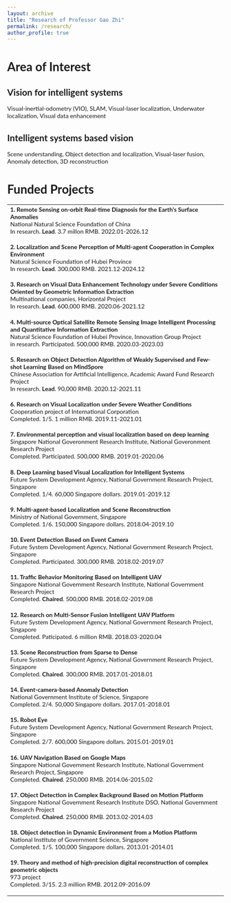 ```yaml
---
layout: archive
title: "Research of Professor Gao Zhi"
permalink: /research/
author_profile: true
---
```


# Area of Interest
## Vision for intelligent systems
Visual-inertial-odometry (VIO), SLAM, Visual-laser localization, Underwater localization, Visual data enhancement

## Intelligent systems based vision
Scene understanding, Object detection and localization, Visual-laser fusion, Anomaly detection, 3D reconstruction 

# Funded Projects
<!-- ################################  CONTENT START  #######################################-->
<table width="100%" align="center" border="0" cellspacing="0" cellpadding="0" style="font-size:1em">
   <tbody>
    <!-- ------------ Paper Start  ----------------- -->
    <tr>
      <!-- <td width="30%">
         <img src="../images/paper2019a.png">
      </td> -->
      <td valign="top" width="70%">
        <!-- <a href="https://ieeexplore.ieee.org/document/8629321">  -->
          <strong>1. Remote Sensing on-orbit Real-time Diagnosis for the Earth’s Surface Anomalies</strong> 
        <!-- </a> -->
    <br>
        National Natural Science Foundation of China 
    <br>
        In research. <strong>Lead</strong>. 3.7 millon RMB. 2022.01-2026.12
        <p></p>
        <p></p>
      </td>
    </tr>    
    <!-- ------------ Paper End ----------------- --> 
   <!-- ------------ Paper Start  ----------------- -->
    <tr>
      <!-- <td width="30%">
         <img src="../images/paper2019a.png">
      </td> -->
      <td valign="top" width="70%">
        <!-- <a href="https://ieeexplore.ieee.org/document/8629321">  -->
          <strong>2. Localization and Scene Perception of Multi-agent Cooperation in Complex Environment</strong> 
        <!-- </a> -->
    <br>
        Natural Science Foundation of Hubei Province
    <br>
        In research. <strong>Lead</strong>. 300,000 RMB. 2021.12-2024.12
        <p></p>
        <p></p>
      </td>
    </tr>    
    <!-- ------------ Paper End ----------------- -->    
    <!-- ------------ Paper Start  ----------------- -->
    <tr>
      <!-- <td width="30%">
         <img src="../images/paper2019a.png">
      </td> -->
      <td valign="top" width="70%">
        <!-- <a href="https://ieeexplore.ieee.org/document/8629321">  -->
          <papertitle>3. Research on Visual Data Enhancement Technology under Severe Conditions Oriented by Geometric Information Extraction</papertitle> 
        <!-- </a> -->
    <br>
        Multinational companies, Horizontal Project 
    <br>
        In research. <strong>Lead</strong>. 600,000 RMB. 2020.06-2021.12
        <p></p>
        <p></p>
      </td>
    </tr>    
    <!-- ------------ Paper End ----------------- -->   
    <!-- ------------ Paper Start  ----------------- -->
    <tr>
      <!-- <td width="30%">
         <img src="../images/paper2019a.png">
      </td> -->
      <td valign="top" width="70%">
        <!-- <a href="https://ieeexplore.ieee.org/document/8629321">  -->
          <papertitle>4. Multi-source Optical Satellite Remote Sensing Image Intelligent Processing and Quantitative Information Extraction</papertitle> 
        <!-- </a> -->
    <br>
        Natural Science Foundation of Hubei Province, Innovation Group Project
    <br>
        in research. Participated. 500,000 RMB. 2020.03-2023.03
        <p></p>
        <p></p>
      </td>
    </tr>    
    <!-- ------------ Paper End ----------------- -->  
    <!-- ------------ Paper Start  ----------------- -->
    <tr>
      <!-- <td width="30%">
         <img src="../images/paper2019a.png">
      </td> -->
      <td valign="top" width="70%">
        <!-- <a href="https://ieeexplore.ieee.org/document/8629321">  -->
          <strong>5. Research on Object Detection Algorithm of Weakly Supervised and Few-shot Learning Based on MindSpore</strong> 
        <!-- </a> -->
    <br>
        Chinese Association for Artificial Intelligence, Academic Award Fund Research Project 
    <br>
        In research. <strong>Lead</strong>. 90,000 RMB. 2020.12-2021.11
        <p></p>
        <p></p>
      </td>
    </tr>    
    <!-- ------------ Paper End ----------------- -->   
    <!-- ------------ Paper Start  ----------------- -->
    <tr>
      <!-- <td width="30%">
         <img src="../images/paper2019a.png">
      </td> -->
      <td valign="top" width="70%">
        <!-- <a href="https://ieeexplore.ieee.org/document/8629321">  -->
          <papertitle>6. Research on Visual Localization under Severe Weather Conditions</papertitle> 
        <!-- </a> -->
    <br>
        Cooperation project of International Corporation
    <br>
        Completed. 1/5. 1 million RMB. 2019.11-2021.01
        <p></p>
        <p></p>
      </td>
    </tr>    
    <!-- ------------ Paper End ----------------- -->   
    <!-- ------------ Paper Start  ----------------- -->
    <tr>
      <!-- <td width="30%">
         <img src="../images/paper2019a.png">
      </td> -->
      <td valign="top" width="70%">
        <!-- <a href="https://ieeexplore.ieee.org/document/8629321">  -->
          <papertitle>7. Environmental perception and visual localization based on deep learning</papertitle> 
        <!-- </a> -->
    <br>
        Singapore National Goveronment Research Institute, National Goveronment Research Project
    <br>
        Completed. Participated. 500,000 RMB. 2019.01-2020.06
        <p></p>
        <p></p>
      </td>
    </tr>    
    <!-- ------------ Paper End ----------------- -->   
    <!-- ------------ Paper Start  ----------------- -->
    <tr>
      <!-- <td width="30%">
         <img src="../images/paper2019a.png">
      </td> -->
      <td valign="top" width="70%">
        <!-- <a href="https://ieeexplore.ieee.org/document/8629321">  -->
          <papertitle>8.	Deep Learning based Visual Localization for Intelligent Systems</papertitle> 
        <!-- </a> -->
    <br>
        Future System Development Agency, National Government Research Project, Singapore
    <br>
        Completed. 1/4. 60,000 Singapore dollars. 2019.01-2019.12
        <p></p>
        <p></p>
      </td>
    </tr>    
    <!-- ------------ Paper End ----------------- -->
    <!-- ------------ Paper Start  ----------------- -->
    <tr>
      <!-- <td width="30%">
         <img src="../images/paper2019a.png">
      </td> -->
      <td valign="top" width="70%">
        <!-- <a href="https://ieeexplore.ieee.org/document/8629321">  -->
          <papertitle>9.	Multi-agent-based Localization and Scene Reconstruction</papertitle> 
        <!-- </a> -->
    <br>
      Ministry of National Government, Singapore
    <br>
        Completed. 1/6. 150,000 Singapore dollars. 2018.04-2019.10
        <p></p>
        <p></p>
      </td>
    </tr>    
    <!-- ------------ Paper End ----------------- -->
    <!-- ------------ Paper Start  ----------------- -->
    <tr>
      <!-- <td width="30%">
         <img src="../images/paper2019a.png">
      </td> -->
      <td valign="top" width="70%">
        <!-- <a href="https://ieeexplore.ieee.org/document/8629321">  -->
          <papertitle>10.	Event Detection Based on Event Camera</papertitle> 
        <!-- </a> -->
    <br>
      Future System Development Agency, National Government Research Project, Singapore
    <br>
        Completed. Participated. 300,000 RMB. 2018.02-2019.07
        <p></p>
        <p></p>
      </td>
    </tr>    
    <!-- ------------ Paper End ----------------- -->
    <!-- ------------ Paper Start  ----------------- -->
    <tr>
      <!-- <td width="30%">
         <img src="../images/paper2019a.png">
      </td> -->
      <td valign="top" width="70%">
        <!-- <a href="https://ieeexplore.ieee.org/document/8629321">  -->
          <papertitle>11.	Traffic Behavior Monitoring Based on Intelligent UAV</papertitle> 
        <!-- </a> -->
    <br>
      Singapore National Government Research Institute, National Government Research Project
    <br>
        Completed. <strong>Chaired</strong>. 500,000 RMB. 2018.02-2019.08
        <p></p>
        <p></p>
      </td>
    </tr>    
    <!-- ------------ Paper End ----------------- -->
    <!-- ------------ Paper Start  ----------------- -->
    <tr>
      <!-- <td width="30%">
         <img src="../images/paper2019a.png">
      </td> -->
      <td valign="top" width="70%">
        <!-- <a href="https://ieeexplore.ieee.org/document/8629321">  -->
          <papertitle>12.	Research on Multi-Sensor Fusion Intelligent UAV Platform</papertitle> 
        <!-- </a> -->
    <br>
      Future System Development Agency, National Government Research Project, Singapore
    <br>
        Completed. Paticipated. 6 million RMB. 2018.03-2020.04
        <p></p>
        <p></p>
      </td>
    </tr>    
    <!-- ------------ Paper End ----------------- -->
    <!-- ------------ Paper Start  ----------------- -->
    <tr>
      <!-- <td width="30%">
         <img src="../images/paper2019a.png">
      </td> -->
      <td valign="top" width="70%">
        <!-- <a href="https://ieeexplore.ieee.org/document/8629321">  -->
          <papertitle>13.	Scene Reconstruction from Sparse to Dense</papertitle> 
        <!-- </a> -->
    <br>
      Future System Development Agency, National Government Research Project, Singapore
    <br>
        Completed. <strong>Chaired</strong>. 300,000 RMB. 2017.01-2018.01
        <p></p>
        <p></p>
      </td>
    </tr>    
    <!-- ------------ Paper End ----------------- -->
    <!-- ------------ Paper Start  ----------------- -->
    <tr>
      <!-- <td width="30%">
         <img src="../images/paper2019a.png">
      </td> -->
      <td valign="top" width="70%">
        <!-- <a href="https://ieeexplore.ieee.org/document/8629321">  -->
          <papertitle>14.	Event-camera-based Anomaly Detection</papertitle> 
        <!-- </a> -->
    <br>
      National Government Institute of  Science, Singapore
    <br>
        Completed. 2/4. 50,000 Singapore dollars. 2017.01-2018.01
        <p></p>
        <p></p>
      </td>
    </tr>    
    <!-- ------------ Paper End ----------------- -->
    <!-- ------------ Paper Start  ----------------- -->
    <tr>
      <!-- <td width="30%">
         <img src="../images/paper2019a.png">
      </td> -->
      <td valign="top" width="70%">
        <!-- <a href="https://ieeexplore.ieee.org/document/8629321">  -->
          <papertitle>15.	Robot Eye</papertitle> 
        <!-- </a> -->
    <br>
      Future System Development Agency, National Government Research Project, Singapore
    <br>
        Completed. 2/7. 600,000 Singapore dollars. 2015.01-2019.01
        <p></p>
        <p></p>
      </td>
    </tr>    
    <!-- ------------ Paper End ----------------- -->
    <!-- ------------ Paper Start  ----------------- -->
    <tr>
      <!-- <td width="30%">
         <img src="../images/paper2019a.png">
      </td> -->
      <td valign="top" width="70%">
        <!-- <a href="https://ieeexplore.ieee.org/document/8629321">  -->
          <papertitle>16. UAV Navigation Based on Google Maps</papertitle> 
        <!-- </a> -->
    <br>
      Singapore National Government Research Institute, National Government Research Project, Singapore
    <br>
        Completed. <strong>Chaired</strong>. 250,000 RMB. 2014.06-2015.02
        <p></p>
        <p></p>
      </td>
    </tr>    
    <!-- ------------ Paper End ----------------- -->
    <!-- ------------ Paper Start  ----------------- -->
    <tr>
      <!-- <td width="30%">
         <img src="../images/paper2019a.png">
      </td> -->
      <td valign="top" width="70%">
        <!-- <a href="https://ieeexplore.ieee.org/document/8629321">  -->
          <papertitle>17. Object Detection in Complex Background Based on Motion Platform</papertitle> 
        <!-- </a> -->
    <br>
      Singapore National Government Research Institute DSO, National Government Research Project
    <br>
        Completed. <strong>Chaired</strong>. 250,000 RMB. 2013.02-2014.03
        <p></p>
        <p></p>
      </td>
    </tr>    
    <!-- ------------ Paper End ----------------- -->
    <!-- ------------ Paper Start  ----------------- -->
    <tr>
      <!-- <td width="30%">
         <img src="../images/paper2019a.png">
      </td> -->
      <td valign="top" width="70%">
        <!-- <a href="https://ieeexplore.ieee.org/document/8629321">  -->
          <papertitle>18.	Object detection in Dynamic Environment from a Motion Platform</papertitle> 
        <!-- </a> -->
    <br>
      National Institute of Government Science, Singapore
    <br>
        Completed. 1/5. 100,000 Singapore dollars. 2013.01-2014.01
        <p></p>
        <p></p>
      </td>
    </tr>    
    <!-- ------------ Paper End ----------------- -->
    <!-- ------------ Paper Start  ----------------- -->
    <tr>
      <!-- <td width="30%">
         <img src="../images/paper2019a.png">
      </td> -->
      <td valign="top" width="70%">
        <!-- <a href="https://ieeexplore.ieee.org/document/8629321">  -->
          <papertitle>19.	Theory and method of high-precision digital reconstruction of complex geometric objects</papertitle> 
        <!-- </a> -->
    <br>
      973 project
    <br>
        Completed. 3/15. 2.3 million RMB. 2012.09-2016.09
        <p></p>
        <p></p>
      </td>
    </tr>    
    <!-- ------------ Paper End ----------------- -->
</tbody></table>



<style type="text/css">
    /* Color scheme stolen from Sergey Karayev */
    a {
    color: #1772d0;
    text-decoration:none !important;
    }
    a:focus, a:hover {
    color: #f09228;
    text-decoration:none !important;
    }
    table,td,th,tr{
    	border:none !important;
    }
    body,td,th,tr,p,a {
    font-family: 'Lato', Verdana, Helvetica, sans-serif;
    }
    strong {
    font-family: 'Lato', Verdana, Helvetica, sans-serif;
    }
    heading {
    font-family: 'Lato', Verdana, Helvetica, sans-serif;
    }
    papertitle {
    font-family: 'Lato', Verdana, Helvetica, sans-serif;
    font-weight: 700
    }
    name {
    font-family: 'Lato', Verdana, Helvetica, sans-serif;
    }
    .one
    {
    width: 160px;
    height: 160px;
    position: relative;
    }
    .two
    {
    width: 160px;
    height: 160px;
    position: absolute;
    transition: opacity .2s ease-in-out;
    -moz-transition: opacity .2s ease-in-out;
    -webkit-transition: opacity .2s ease-in-out;
    }
    .fade {
     transition: opacity .2s ease-in-out;
     -moz-transition: opacity .2s ease-in-out;
     -webkit-transition: opacity .2s ease-in-out;
    }
    span.highlight {
        background-color: #ffffd0;
    }
</style>


